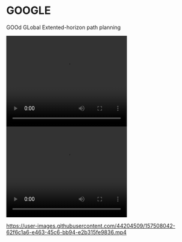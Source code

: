 # GOOGLE
GOOd GLobal Extented-horizon path planning

<video width="320" height="240" controls>
  <source src="/fig/rrt_star/EIBV+Gradient+Budget+VR/test_eibv_budget_gradient_vr.mp4" type="video/mp4">
</video>


<video width="320" height="240" controls>
  <source src="test_eibv_budget_gradient_vr.mp4" type="video/mp4">
</video>


https://user-images.githubusercontent.com/44204509/157508042-62f6c1a6-e463-45c6-bb94-e2b315fe9836.mp4

